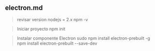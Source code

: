 ## electron.md

> revisar version nodejs = 2.x
npm -v

> Iniciar proyecto
npm init

> Instalar componente Electron
sudo npm install electron-prebuilt -g
npm install electron-prebuilt --save-dev



